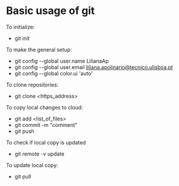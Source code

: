 Basic usage of git
=====

To initialize:
- git init

To make the general setup:
- git config --global user.name LilianaAp
- git config --global user.email liliana.apolinario@tecnico.ulisboa.pt
- git config --global color.ui 'auto'
 
To clone repositories:
- git clone <https_address>
 
To copy local changes to cloud:
- git add <list_of_files>
- git commit -m "comment"
- git push

To check if local copy is updated
- git remote -v update

To update local copy:
- git pull
